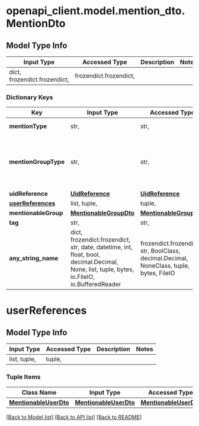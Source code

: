 # openapi_client.model.mention_dto.MentionDto

## Model Type Info
Input Type | Accessed Type | Description | Notes
------------ | ------------- | ------------- | -------------
dict, frozendict.frozendict,  | frozendict.frozendict,  |  | 

### Dictionary Keys
Key | Input Type | Accessed Type | Description | Notes
------------ | ------------- | ------------- | ------------- | -------------
**mentionType** | str,  | str,  |  | must be one of ["USER", "GROUP", ] 
**mentionGroupType** | str,  | str,  |  | [optional] must be one of ["JOB", "OWNERS", "PROVIDERS", "GUESTS", "WORKFLOW_STEP", ] 
**uidReference** | [**UidReference**](UidReference.md) | [**UidReference**](UidReference.md) |  | [optional] 
**[userReferences](#userReferences)** | list, tuple,  | tuple,  |  | [optional] 
**mentionableGroup** | [**MentionableGroupDto**](MentionableGroupDto.md) | [**MentionableGroupDto**](MentionableGroupDto.md) |  | [optional] 
**tag** | str,  | str,  |  | [optional] 
**any_string_name** | dict, frozendict.frozendict, str, date, datetime, int, float, bool, decimal.Decimal, None, list, tuple, bytes, io.FileIO, io.BufferedReader | frozendict.frozendict, str, BoolClass, decimal.Decimal, NoneClass, tuple, bytes, FileIO | any string name can be used but the value must be the correct type | [optional]

# userReferences

## Model Type Info
Input Type | Accessed Type | Description | Notes
------------ | ------------- | ------------- | -------------
list, tuple,  | tuple,  |  | 

### Tuple Items
Class Name | Input Type | Accessed Type | Description | Notes
------------- | ------------- | ------------- | ------------- | -------------
[**MentionableUserDto**](MentionableUserDto.md) | [**MentionableUserDto**](MentionableUserDto.md) | [**MentionableUserDto**](MentionableUserDto.md) |  | 

[[Back to Model list]](../../README.md#documentation-for-models) [[Back to API list]](../../README.md#documentation-for-api-endpoints) [[Back to README]](../../README.md)

